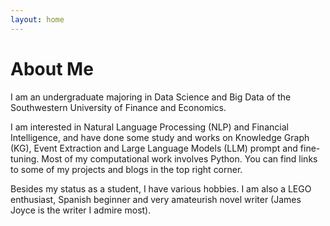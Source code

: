 ```yaml
---
layout: home
---
```

# About Me

I am an undergraduate majoring in Data Science and Big Data of the Southwestern University of Finance and Economics.

I am interested in Natural Language Processing (NLP) and Financial Intelligence, and have done some study and works on Knowledge Graph (KG), Event Extraction and Large Language Models (LLM) prompt and fine-tuning. Most of my computational work involves Python. You can find links to some of my projects and blogs in the top right corner.

Besides my status as a student, I have various hobbies. I am also a LEGO enthusiast, Spanish beginner and very amateurish novel writer (James Joyce is the writer I admire most). 


 




